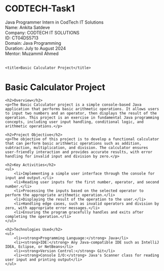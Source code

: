 # CODTECH-Task1
Java Programmer Intern in CodTech IT Solutions
<br>
Name: Ankita Satdeve
<br>
Company: CODTECH IT SOLUTIONS
<br>
ID: CT04DS5713
<br>
Domain: Java Programming
<br>
Duration: July to August 2024
<br>
Mentor: Muzammil Ahmed
<br>
<br>

    <title>Basic Calculator Project</title>
</head>
<body>
    <h1>Basic Calculator Project</h1>

    <h2>Overview</h2>
    <p>The Basic Calculator project is a simple console-based Java application that performs basic arithmetic operations. It allows users to input two numbers and an operator, then displays the result of the operation. This project is an exercise in fundamental Java programming concepts, including user input handling, conditional logic, and arithmetic operations.</p>

    <h2>Project Objective</h2>
    <p>The objective of this project is to develop a functional calculator that can perform basic arithmetic operations such as addition, subtraction, multiplication, and division. The calculator ensures user-friendly interaction and provides accurate results, with error handling for invalid input and division by zero.</p>

    <h2>Key Activities</h2>
    <ul>
        <li>Implementing a simple user interface through the console for input and output.</li>
        <li>Reading user inputs for the first number, operator, and second number.</li>
        <li>Processing the inputs based on the selected operator to perform the appropriate arithmetic operation.</li>
        <li>Displaying the result of the operation to the user.</li>
        <li>Handling edge cases, such as invalid operators and division by zero, with appropriate error messages.</li>
        <li>Ensuring the program gracefully handles and exits after completing the operation.</li>
    </ul>

    <h2>Technologies Used</h2>
    <ul>
        <li><strong>Programming Language:</strong> Java</li>
        <li><strong>IDE:</strong> Any Java-compatible IDE such as IntelliJ IDEA, Eclipse, or NetBeans</li>
        <li><strong>Version Control:</strong> Git</li>
        <li><strong>Console I/O:</strong> Java's Scanner class for reading user input and printing output</li>
    </ul>


